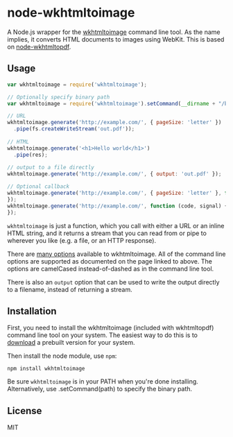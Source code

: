 node-wkhtmltoimage
==================

A Node.js wrapper for the [wkhtmltoimage](http://wkhtmltopdf.org/) command line tool.  As the name implies, 
it converts HTML documents to images using WebKit.  This is based on [node-wkhtmltopdf](https://github.com/devongovett/node-wkhtmltopdf).

## Usage

```javascript
var wkhtmltoimage = require('wkhtmltoimage');

// Optionally specify binary path
var wkhtmltoimage = require('wkhtmltoimage').setCommand(__dirname + "/bin/wkhtmltoimage");

// URL
wkhtmltoimage.generate('http://example.com/', { pageSize: 'letter' })
  .pipe(fs.createWriteStream('out.pdf'));
  
// HTML
wkhtmltoimage.generate('<h1>Hello world</h1>')
  .pipe(res);
  
// output to a file directly
wkhtmltoimage.generate('http://example.com/', { output: 'out.pdf' });

// Optional callback
wkhtmltoimage.generate('http://example.com/', { pageSize: 'letter' }, function (code, signal) {
});
wkhtmltoimage.generate('http://example.com/', function (code, signal) {
});
```

`wkhtmltoimage` is just a function, which you call with either a URL or an inline HTML string, and it returns a stream that you can read from or pipe to wherever you like (e.g. a file, or an HTTP response).

There are [many options](http://wkhtmltopdf.org/usage/wkhtmltopdf.txt) available to wkhtmltoimage.  All of the command line options are supported as documented on the page linked to above.  The options are camelCased instead-of-dashed as in the command line tool.

There is also an `output` option that can be used to write the output directly to a filename, instead of returning a stream.

## Installation

First, you need to install the wkhtmltoimage (included with wkhtmltopdf) command line tool on your system.  The easiest way to do this is to [download](http://wkhtmltopdf.org/) a prebuilt version for your system. 

Then install the node module, use `npm`:

    npm install wkhtmltoimage
    
Be sure `wkhtmltoimage` is in your PATH when you're done installing.  Alternatively, use .setCommand(path) to specify the binary path.
    
## License

MIT